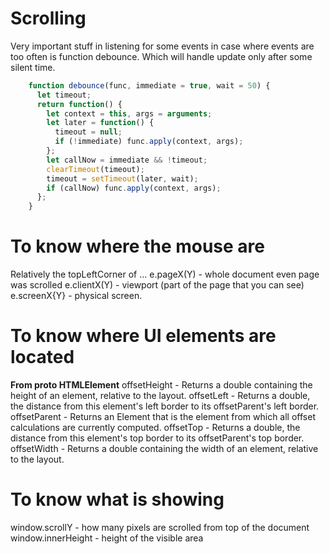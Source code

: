 # Scrolling

Very important stuff in listening for some events in case where events are too often 
is function debounce. Which will handle update only after some silent time.

```javascript
	function debounce(func, immediate = true, wait = 50) {
      let timeout;
      return function() {
        let context = this, args = arguments;
        let later = function() {
          timeout = null;
          if (!immediate) func.apply(context, args);
        };
        let callNow = immediate && !timeout;
        clearTimeout(timeout);
        timeout = setTimeout(later, wait);
        if (callNow) func.apply(context, args);
      };
    }
```

# To know where the mouse are
 Relatively the topLeftCorner of ...
e.pageX(Y) - whole document even page was scrolled
e.clientX(Y) - viewport (part of the page that you can see)
e.screenX{Y} - physical screen.

# To know where UI elements are located
**From proto HTMLElement**
offsetHeight - Returns a double containing the height of an element, relative to the layout.
offsetLeft - Returns a double, the distance from this element's left border to its offsetParent's left border.
offsetParent - Returns an Element that is the element from which all offset calculations are currently computed.
offsetTop - Returns a double, the distance from this element's top border to its offsetParent's top border.
offsetWidth - Returns a double containing the width of an element, relative to the layout.

# To know what is showing
window.scrollY - how many pixels are scrolled from top of the document
window.innerHeight - height of the visible area